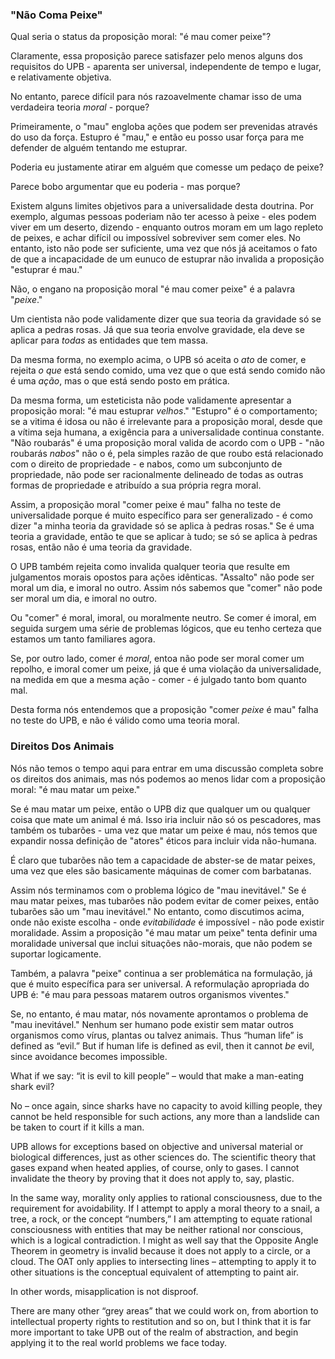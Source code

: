 ### "Não Coma Peixe"

Qual seria o status da proposição moral: "é mau comer peixe"?

Claramente, essa proposição parece satisfazer pelo menos alguns dos requisitos do UPB - aparenta ser universal, independente de tempo e lugar, e relativamente objetiva.

No entanto, parece difícil para nós razoavelmente chamar isso de uma verdadeira teoria *moral* - porque?

Primeiramente, o "mau" engloba ações que podem ser prevenidas através do uso da força. Estupro é "mau," e então eu posso usar força para me defender de alguém tentando me estuprar.

Poderia eu justamente atirar em alguém que comesse um pedaço de peixe?

Parece bobo argumentar que eu poderia - mas porque?

Existem alguns limites objetivos para a universalidade desta doutrina. Por exemplo, algumas pessoas poderiam não ter acesso à peixe - eles podem viver em um deserto, dizendo - enquanto outros moram em um lago repleto de peixes, e achar difícil ou impossível sobreviver sem comer eles. No entanto, isto não pode ser suficiente, uma vez que nós já aceitamos o fato de que a incapacidade de um eunuco de estuprar não invalida a proposição "estuprar é mau."

Não, o engano na proposição moral "é mau comer peixe" é a palavra "*peixe*."

Um cientista não pode validamente dizer que sua teoria da gravidade só se aplica a pedras rosas. Já que sua teoria envolve gravidade, ela deve se aplicar para *todas* as entidades que tem massa.

Da mesma forma, no exemplo acima, o UPB só aceita o *ato* de comer, e rejeita *o que* está sendo comido, uma vez que o que está sendo comido não é uma *ação*, mas o que está sendo posto em prática.

Da mesma forma, um esteticista não pode validamente apresentar a proposição moral: "é mau estuprar *velhos*." "Estupro" é o comportamento; se a vitima é idosa ou não é irrelevante para a proposição moral, desde que a vítima seja humana, a exigência para a universalidade continua constante. "Não roubarás" é uma proposição moral valida de acordo com o UPB - "não roubarás *nabos*" não o é, pela simples razão de que roubo está relacionado com o direito de propriedade - e nabos, como um subconjunto de propriedade, não pode ser racionalmente delineado de todas as outras formas de propriedade e atribuído a sua própria regra moral.

Assim, a proposição moral "comer peixe é mau" falha no teste de universalidade porque é muito específico para ser generalizado - é como dizer "a minha teoria da gravidade só se aplica à pedras rosas." Se é uma teoria a gravidade, então te que se aplicar à tudo; se só se aplica à pedras rosas, então não é uma teoria da gravidade.

O UPB também rejeita como invalida qualquer teoria que resulte em julgamentos morais opostos para ações idênticas. "Assalto" não pode ser moral um dia, e imoral no outro. Assim nós sabemos que "comer" não pode ser moral um dia, e imoral no outro.

Ou "comer" é moral, imoral, ou moralmente neutro. Se comer é imoral, em seguida surgem uma série de problemas lógicos, que eu tenho certeza que estamos um tanto familiares agora.

Se, por outro lado, comer é *moral*, entoa não pode ser moral comer um repolho, e imoral comer um peixe, já que é uma violação da universalidade, na medida em que a mesma ação - comer - é julgado tanto bom quanto mal.

Desta forma nós entendemos que a proposição "comer *peixe* é mau" falha no teste do UPB, e não é válido como uma teoria moral.

### Direitos Dos Animais

Nós não temos o tempo aqui para entrar em uma discussão completa sobre os direitos dos animais, mas nós podemos ao menos lidar com a proposição moral: "é mau matar um peixe."

Se é mau matar um peixe, então o UPB diz que qualquer um ou qualquer coisa que mate um animal é má. Isso iria incluir não só os pescadores, mas também os tubarões - uma vez que matar um peixe é mau, nós temos que expandir nossa definição de "atores" éticos para incluir vida não-humana.

É claro que tubarões não tem a capacidade de abster-se de matar peixes, uma vez que eles são basicamente máquinas de comer com barbatanas.

Assim nós terminamos com o problema lógico de "mau inevitável." Se é mau matar peixes, mas tubarões não podem evitar de comer peixes, então tubarões são um "mau inevitável." No entanto, como discutimos acima, onde não existe escolha - onde *evitabilidade* é impossível - não pode existir moralidade. Assim a proposição "é mau matar um peixe" tenta definir uma moralidade universal que inclui situações não-morais, que não podem se suportar logicamente.

Também, a palavra "peixe" continua a ser problemática na formulação, já que é muito específica para ser universal. A reformulação apropriada do UPB é: "é mau para pessoas matarem outros organismos viventes."

Se, no entanto, é mau matar, nós novamente aprontamos o problema de "mau inevitável." Nenhum ser humano pode existir sem matar outros organismos como vírus, plantas ou talvez animais. Thus “human life” is defined as “evil.” But if human life is defined as evil, then it cannot *be* evil, since avoidance becomes impossible.

What if we say: “it is evil to kill people” – would that make a man-eating shark evil?

No – once again, since sharks have no capacity to avoid killing people, they cannot be held responsible for such actions, any more than a landslide can be taken to court if it kills a man.

UPB allows for exceptions based on objective and universal material or biological differences, just as other sciences do. The scientific theory that gases expand when heated applies, of course, only to gases. I cannot invalidate the theory by proving that it does not apply to, say, plastic.

In the same way, morality only applies to rational consciousness, due to the requirement for avoidability. If I attempt to apply a moral theory to a snail, a tree, a rock, or the concept “numbers,” I am attempting to equate rational consciousness with entities that may be neither rational nor conscious, which is a logical contradiction. I might as well say that the Opposite Angle Theorem in geometry is invalid because it does not apply to a circle, or a cloud. The OAT only applies to intersecting lines – attempting to apply it to other situations is the conceptual equivalent of attempting to paint air.

In other words, misapplication is not disproof.

There are many other “grey areas” that we could work on, from abortion to intellectual property rights to restitution and so on, but I think that it is far more important to take UPB out of the realm of abstraction, and begin applying it to the real world problems we face today.